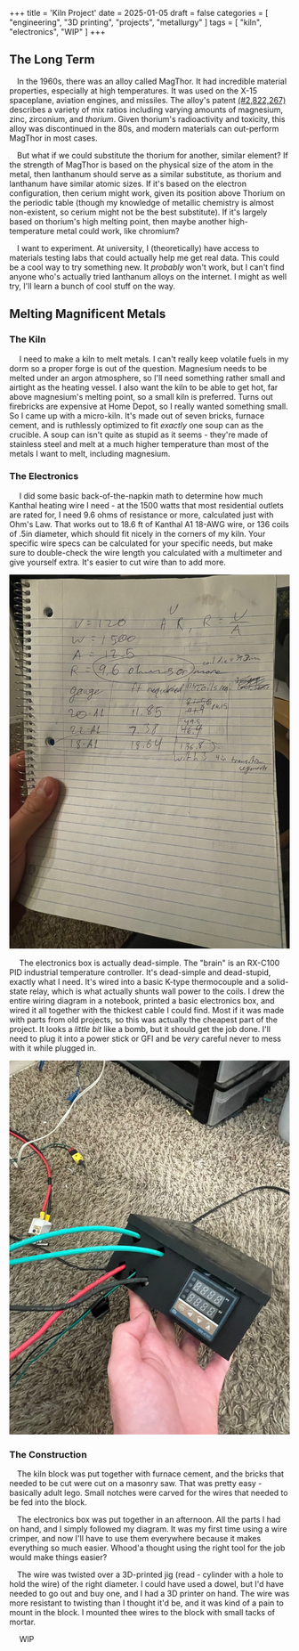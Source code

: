 +++
title = 'Kiln Project'
date = 2025-01-05
draft = false
categories = [
    "engineering",
    "3D printing",
    "projects",
    "metallurgy"
]
tags = [
    "kiln",
    "electronics",
    "WIP"
]
+++


## The Long Term

&emsp;In the 1960s, there was an alloy called MagThor. It had incredible material properties, especially at high temperatures. It was used on the X-15 spaceplane, aviation engines, and missiles. The alloy's patent [(#2,822,267)](https://patentimages.storage.googleapis.com/39/2e/6b/8ddb6a765a5571/US2822267.pdf) describes a variety of mix ratios including varying amounts of magnesium, zinc, zirconium, and *thorium*. Given thorium's radioactivity and toxicity, this alloy was discontinued in the 80s, and modern materials can out-perform MagThor in most cases.

&emsp;But what if we could substitute the thorium for another, similar element? If the strength of MagThor is based on the physical size of the atom in the metal, then lanthanum should serve as a similar substitute, as thorium and lanthanum have similar atomic sizes. If it's based on the electron configuration, then cerium might work, given its position above Thorium on the periodic table (though my knowledge of metallic chemistry is almost non-existent, so cerium might not be the best substitute). If it's largely based on thorium's high melting point, then maybe another high-temperature metal could work, like chromium?

&emsp;I want to experiment. At university, I (theoretically) have access to materials testing labs that could actually help me get real data. This could be a cool way to try something new. It *probably* won't work, but I can't find anyone who's actually tried lanthanum alloys on the internet. I might as well try, I'll learn a bunch of cool stuff on the way.

## Melting Magnificent Metals

### The Kiln 

&emsp; I need to make a kiln to melt metals. I can't really keep volatile fuels in my dorm so a proper forge is out of the question. Magnesium needs to be melted under an argon atmosphere, so I'll need something rather small and airtight as the heating vessel. I also want the kiln to be able to get hot, far above magnesium's melting point, so a small kiln is preferred. Turns out firebricks are expensive at Home Depot, so I really wanted something small.
So I came up with a micro-kiln. It's made out of seven bricks, furnace cement, and is ruthlessly optimized to fit *exactly* one soup can as the crucible. A soup can isn't quite as stupid as it seems - they're made of stainless steel and melt at a much higher temperature than most of the metals I want to melt, including magnesium.

### The Electronics 

&emsp; I did some basic back-of-the-napkin math to determine how much Kanthal heating wire I need - at the 1500 watts that most residential outlets are rated for, I need 9.6 ohms of resistance or more, calculated just with Ohm's Law. That works out to 18.6 ft of Kanthal A1 18-AWG wire, or 136 coils of .5in diameter, which should fit nicely in the corners of my kiln. Your specific wire specs can be calculated for your specific needs, but make sure to double-check the wire length you calculated with a multimeter and give yourself extra. It's easier to cut wire than to add more. 

![Messy calculations](calculations.jpg)

&emsp; The electronics box is actually dead-simple. The "brain" is an RX-C100 PID industrial temperature controller. It's dead-simple and dead-stupid, exactly what I need. It's wired into a basic K-type thermocouple and a solid-state relay, which is what actually shunts wall power to the coils. I drew the entire wiring diagram in a notebook, printed a basic electronics box, and wired it all together with the thickest cable I could find. Most if it was made with parts from old projects, so this was actually the cheapest part of the project. It looks a *little bit* like a bomb, but it should get the job done. I'll need to plug it into a power stick or GFI and be *very* careful never to mess with it while plugged in. 

![Messy kiln box](kilnBox.jpg)

### The Construction 

&emsp;The kiln block was put together with furnace cement, and the bricks that needed to be cut were cut on a masonry saw. That was pretty easy - basically adult lego. Small notches were carved for the wires that needed to be fed into the block.

&emsp;The electronics box was put together in an afternoon. All the parts I had on hand, and I simply followed my diagram. It was my first time using a wire crimper, and now I'll have to use them everywhere because it makes everything so much easier. Whood'a thought using the right tool for the job would make things easier?

&emsp;The wire was twisted over a 3D-printed jig (read - cylinder with a hole to hold the wire) of the right diameter. I could have used a dowel, but I'd have needed to go out and buy one, and I had a 3D printer on hand. The wire was more resistant to twisting than I thought it'd be, and it was kind of a pain to mount in the block. I mounted thee wires to the block with small tacks of mortar.

&emsp; WIP
